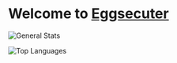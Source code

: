 # Welcome to [Eggsecuter](https://eggsecuter.com)

![General Stats](https://github-readme-stats.vercel.app/api?username=eggsecuter&count_private=true&show_icons=true&theme=codeSTACKr)

![Top Languages](https://github-readme-stats.vercel.app/api/top-langs/?username=eggsecuter&layout=compact&theme=codeSTACKr)
